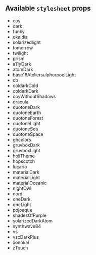 ## Available `stylesheet` props 
* coy
* dark
* funky
* okaidia
* solarizedlight
* tomorrow
* twilight
* prism
* a11yDark
* atomDark
* base16AteliersulphurpoolLight
* cb
* coldarkCold
* coldarkDark
* coyWithoutShadows
* dracula
* duotoneDark
* duotoneEarth
* duotoneForest
* duotoneLight
* duotoneSea
* duotoneSpace
* ghcolors
* gruvboxDark
* gruvboxLight
* holiTheme
* hopscotch
* lucario
* materialDark
* materialLight
* materialOceanic
* nightOwl
* nord
* oneDark
* oneLight
* pojoaque
* shadesOfPurple
* solarizedDarkAtom
* synthwave84
* vs
* vscDarkPlus
* xonokai
* zTouch

